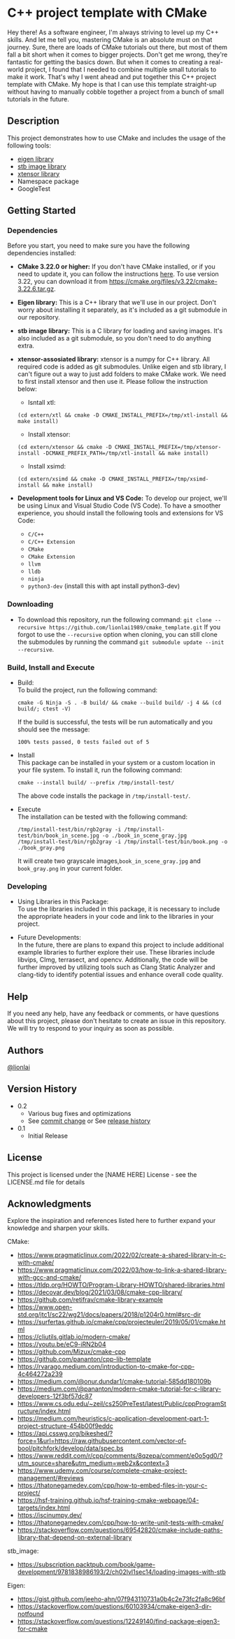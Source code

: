 # C++ project template with CMake

Hey there! As a software engineer, I'm always striving to level up my C++ skills. And let me tell you, mastering CMake is an absolute must on that journey. Sure, there are loads of CMake tutorials out there, but most of them fall a bit short when it comes to bigger projects. Don't get me wrong, they're fantastic for getting the basics down. But when it comes to creating a real-world project, I found that I needed to combine multiple small tutorials to make it work. That's why I went ahead and put together this C++ project template with CMake. My hope is that I can use this template straight-up without having to manually cobble together a project from a bunch of small tutorials in the future.


## Description

This project demonstrates how to use CMake and includes the usage of the following tools:
- [eigen library](https://gitlab.com/libeigen/eigen)
- [stb image library](https://github.com/nothings/stb)
- [xtensor library](https://github.com/xtensor-stack/xtensor)
- Namespace package
- GoogleTest

## Getting Started

### Dependencies
Before you start, you need to make sure you have the following dependencies installed:
* **CMake 3.22.0 or higher:** If you don't have CMake installed, or if you need to update it, you can follow the instructions [here](https://askubuntu.com/questions/355565/how-do-i-install-the-latest-version-of-cmake-from-the-command-line). To use version 3.22, you can download it from https://cmake.org/files/v3.22/cmake-3.22.6.tar.gz.
* **Eigen library:** This is a C++ library that we'll use in our project. Don't worry about installing it separately, as it's included as a git submodule in our repository.
* **stb image library:** This is a C library for loading and saving images. It's also included as a git submodule, so you don't need to do anything extra.
* **xtensor-assosiated library:** xtensor is a numpy for C++ library. All
  required code is added as git submodules. Unlike eigen and stb library, I
  can't figure out a way to just add folders to make CMake work. We need to
  first install xtensor and then use it. Please follow the instruction below:
  * Isntall xtl:
  ```
  (cd extern/xtl && cmake -D CMAKE_INSTALL_PREFIX=/tmp/xtl-install && make install)
  ```
  * Install xtensor:
  ```
  (cd extern/xtensor && cmake -D CMAKE_INSTALL_PREFIX=/tmp/xtensor-install -DCMAKE_PREFIX_PATH=/tmp/xtl-install && make install)
  ```
  * Install xsimd:
  ```
  (cd extern/xsimd && cmake -D CMAKE_INSTALL_PREFIX=/tmp/xsimd-install && make install)
  ```
  

* **Development tools for Linux and VS Code:** To develop our project, we'll be using Linux and Visual Studio Code (VS Code). To have a smoother experience, you should install the following tools and extensions for VS Code:
  * `C/C++`
  * `C/C++ Extension`
  * `CMake`
  * `CMake Extension`
  * `llvm`
  * `lldb`
  * `ninja`
  * `python3-dev` (install this with apt install python3-dev)

### Downloading
* To download this repository, run the following command:
```git clone --recursive https://github.com/lionlai1989/cmake_template.git```
If you forgot to use the `--recursive` option when cloning, you can still clone the submodules by running the command `git submodule update --init --recursive`.

### Build, Install and Execute
- Build:  
  To build the project, run the following command:
  ```
  cmake -G Ninja -S . -B build/ && cmake --build build/ -j 4 && (cd build/; ctest -V)
  ```
  If the build is successful, the tests will be run automatically and you should see the message:
  ```
  100% tests passed, 0 tests failed out of 5
  ```

- Install  
  This package can be installed in your system or a custom location in your file system. To install it, run the following command:
  ```
  cmake --install build/ --prefix /tmp/install-test/
  ```
  The above code installs the package in `/tmp/install-test/`.
  
- Execute  
  The installation can be tested with the following command:
  ```
  /tmp/install-test/bin/rgb2gray -i /tmp/install-test/bin/book_in_scene.jpg -o ./book_in_scene_gray.jpg
  /tmp/install-test/bin/rgb2gray -i /tmp/install-test/bin/book.png -o ./book_gray.png
  ```
  It will create two grayscale images,`book_in_scene_gray.jpg` and `book_gray.png` in your current folder.

### Developing
- Using Libraries in this Package:  
  To use the libraries included in this package, it is necessary to include the appropriate headers in your code and link to the libraries in your project.

- Future Developments:  
  In the future, there are plans to expand this project to include additional example libraries to further explore their use. These libraries include libvips, CImg, terrasect, and opencv. Additionally, the code will be further improved by utilizing tools such as Clang Static Analyzer and clang-tidy to identify potential issues and enhance overall code quality.

## Help

If you need any help, have any feedback or comments, or have questions about this project, please don't hesitate to create an issue in this repository. We will try to respond to your inquiry as soon as possible.
## Authors

[@lionlai](https://github.com/lionlai1989)

## Version History

* 0.2
    * Various bug fixes and optimizations
    * See [commit change]() or See [release history]()
* 0.1
    * Initial Release

## License

This project is licensed under the [NAME HERE] License - see the LICENSE.md file for details

## Acknowledgments
Explore the inspiration and references listed here to further expand your knowledge and sharpen your skills.

CMake:
- https://www.pragmaticlinux.com/2022/02/create-a-shared-library-in-c-with-cmake/
- https://www.pragmaticlinux.com/2022/03/how-to-link-a-shared-library-with-gcc-and-cmake/
- https://tldp.org/HOWTO/Program-Library-HOWTO/shared-libraries.html
- https://decovar.dev/blog/2021/03/08/cmake-cpp-library/
- https://github.com/retifrav/cmake-library-example
- https://www.open-std.org/jtc1/sc22/wg21/docs/papers/2018/p1204r0.html#src-dir
- https://surfertas.github.io/cmake/cpp/projecteuler/2019/05/01/cmake.html
- https://cliutils.gitlab.io/modern-cmake/
- https://youtu.be/eC9-iRN2b04
- https://github.com/Mizux/cmake-cpp
- https://github.com/pananton/cpp-lib-template
- https://rvarago.medium.com/introduction-to-cmake-for-cpp-4c464272a239
- https://medium.com/@onur.dundar1/cmake-tutorial-585dd180109b
- https://medium.com/@pananton/modern-cmake-tutorial-for-c-library-developers-12f3bf57dc87
- https://www.cs.odu.edu/~zeil/cs250PreTest/latest/Public/cppProgramStructure/index.html
- https://medium.com/heuristics/c-application-development-part-1-project-structure-454b00f9eddc
- https://api.csswg.org/bikeshed/?force=1&url=https://raw.githubusercontent.com/vector-of-bool/pitchfork/develop/data/spec.bs
- https://www.reddit.com/r/cpp/comments/8qzepa/comment/e0o5gd0/?utm_source=share&utm_medium=web2x&context=3
- https://www.udemy.com/course/complete-cmake-project-management/#reviews
- https://thatonegamedev.com/cpp/how-to-embed-files-in-your-c-project/
- https://hsf-training.github.io/hsf-training-cmake-webpage/04-targets/index.html
- https://iscinumpy.dev/
- https://thatonegamedev.com/cpp/how-to-write-unit-tests-with-cmake/
- https://stackoverflow.com/questions/69542820/cmake-include-paths-library-that-depend-on-external-library

stb_image:
- https://subscription.packtpub.com/book/game-development/9781838986193/2/ch02lvl1sec14/loading-images-with-stb


Eigen:
- https://gist.github.com/jeeho-ahn/07f943110731a0b4c2e73fc2fa8c96bf
- https://stackoverflow.com/questions/60103934/cmake-eigen3-dir-notfound
- https://stackoverflow.com/questions/12249140/find-package-eigen3-for-cmake
